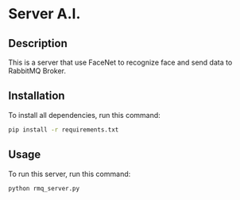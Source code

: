 # Server A.I.

## Description

This is a server that use FaceNet to recognize face and send data to RabbitMQ Broker.

## Installation

To install all dependencies, run this command:

```bash
pip install -r requirements.txt
```

## Usage

To run this server, run this command:

```bash
python rmq_server.py
```